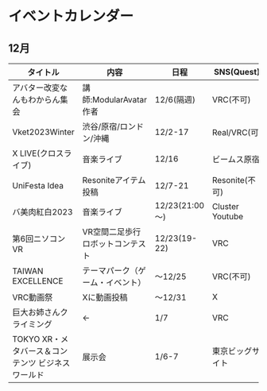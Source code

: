 # イベントカレンダー
## 12月
| タイトル | 内容 | 日程 | SNS(Quest) | URL |
| ---- | ---- | ---- | ---- | ---- |
| アバター改変なんもわからん集会 | 講師:ModularAvatar作者 | 12/6(隔週) | VRC(不可) | [X](https://x.com/chihaya_369/status/1729401178314956901)|
| Vket2023Winter | 渋谷/原宿/ロンドン/沖縄 | 12/2-17 | Real/VRC(可) | [公式](https://event.vket.com) |
| X LIVE(クロスライブ) | 音楽ライブ | 12/16 | ビームス原宿 | [X](https://x.com/Virtual_BEAMS/status/1732734108227572009) |  
| UniFesta Idea | Resoniteアイテム投稿 | 12/7-21| Resonite(不可) |[YouTube](https://youtu.be/L_ajAS4CWyA?si=a-h-zRAVa3PJlkQd)|
| バ美肉紅白2023 | 音楽ライブ |12/23(21:00～)| Cluster Youtube | [X](https://x.com/nemchan_nel/status/1731509182476832965) |
| 第6回ニソコンVR | VR空間二足歩行ロボットコンテスト | 12/23(19-22) | VRC | [connpass](https://nisoconvr.connpass.com/event/303401/)|
| TAIWAN EXCELLENCE | テーマパーク（ゲーム・イベント） | ～12/25 | VRC(不可)  | [サイト](https://www.taiwanexcellence.org/jp/festival2023/vr/)|
| VRC動画祭 | Xに動画投稿 | ～12/31| X | [記事](https://vr-lifemagazine.com/2023vrc-movie-festival/)|
| 巨大お姉さんクライミング | ← | 1/7 | VRC | [X](https://x.com/Yabuko_Sainome/status/1735153330400514150) |
 |TOKYO XR・メタバース＆コンテンツ ビジネスワールド | 展示会| 1/6-7 | 東京ビッグサイト | [公式](https://xr-meta-biz.tokyo) |
